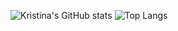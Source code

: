 ![Kristina's GitHub stats](https://github-readme-stats.vercel.app/api?username=kristinabrueva&show_icons=true&theme=jolly&count_private=true&hide=contribs)
![Top Langs](https://github-readme-stats.vercel.app/api/top-langs/?username=kristinabrueva&layout=compact&theme=jolly)
